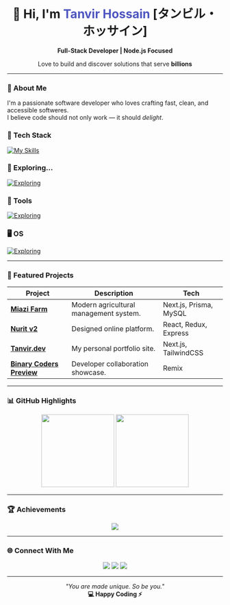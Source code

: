 <div align="center">
  <h1>👋 Hi, I'm <span style="color:#4E56C0;">Tanvir Hossain</span> [タンビル・ホッサイン]</h1>
  <p><strong>Full-Stack Developer | Node.js Focused</strong></p>
  <p>Love to build and discover solutions that serve <b>billions</b></p>
</div>

---

### 🧭 About Me
I'm a passionate software developer who loves crafting fast, clean, and accessible softweres.  
I believe code should not only work — it should *delight*.  


### 🧰 Tech Stack

[![My Skills](https://skillicons.dev/icons?i=ts,react,nextjs,remix,redux,nodejs,express,nest,prisma,sequelize,mysql,mongodb,sqlite,redis,theme=dark)](https://skillicons.dev)

### 🧠 Exploring...
[![Exploring](https://skillicons.dev/icons?i=rust,cpp,bun,deno,postgres&theme=dark)](https://skillicons.dev)


### 🎨 Tools
[![Exploring](https://skillicons.dev/icons?i=vscode,neovim,github,postman,figma,notion,discord,docker,firebase,linux,heroku,vercel,netlify,cloudflare&theme=dark)](https://skillicons.dev)

### 🖥️ OS
[![Exploring](https://skillicons.dev/icons?i=ubuntu,arch&theme=dark)](https://skillicons.dev)

---

### 🧩 Featured Projects
| Project | Description | Tech |
|----------|--------------|------|
| [**Miazi Farm**](https://github.com/tanvir1017/miazi-farm) | Modern agricultural management system. | Next.js, Prisma, MySQL |
| [**Nurit v2**](https://github.com/tanvir1017/nurit_v2) | Designed online platform. | React, Redux, Express |
| [**Tanvir.dev**](https://github.com/tanvir1017/tanvir.dev) | My personal portfolio site. | Next.js, TailwindCSS |
| [**Binary Coders Preview**](https://github.com/rakib544/binary-coders-preview) | Developer collaboration showcase. | Remix |

---

### 📊 GitHub Highlights

<div align="center">
  <img src="https://github-readme-stats.vercel.app/api?username=tanvir1017&show_icons=true&theme=radical" height="170" />
  <img src="https://github-readme-stats.vercel.app/api/top-langs/?username=tanvir1017&layout=compact&theme=radical" height="170" />
</div>

---

### 🏆 Achievements
<div align="center">
  <img src="https://github-profile-trophy.vercel.app/?username=tanvir1017&theme=algolia&margin-w=8&margin-h=8&no-bg=true" />
</div>

---

### 🌐 Connect With Me

<p align="center">
  <a href="https://tanvircodes.com/"><img src="https://img.shields.io/badge/Portfolio-9B5DE0?style=for-the-badge&logo=Google-Chrome&logoColor=white" /></a>
  <a href="mailto:developer.tanvirhossain@gmail.com"><img src="https://img.shields.io/badge/Email-A7AAE1?style=for-the-badge&logo=gmail&logoColor=132440" /></a>
  <a href="https://linkedin.com/in/tanvir1017"><img src="https://img.shields.io/badge/LinkedIn-B3BFFF?style=for-the-badge&logo=linkedin&logoColor=white" /></a>
</p>

---

<div align="center">
  <i>"You are made unique. So be you."</i>  
  <br/>
  <b>💻 Happy Coding ⚡</b>
</div>
